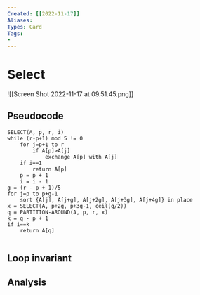 ```yaml
---
Created: [[2022-11-17]]
Aliases: 
Types: Card
Tags: 
- 
---
```

# Select
![[Screen Shot 2022-11-17 at 09.51.45.png]]

## Pseudocode
```Pseudocode
SELECT(A, p, r, i)
while (r-p+1) mod 5 != 0
	for j=p+1 to r
		if A[p]>A[j]
			exchange A[p] with A[j]
	if i==1
		return A[p]
	p = p + 1
	i = i - 1
g = (r - p + 1)/5
for j=p to p+g-1
	sort {A[j], A[j+g], A[j+2g], A[j+3g], A[j+4g]} in place
x = SELECT(A, p+2g, p+3g-1, ceil(g/2))
q = PARTITION-AROUND(A, p, r, x)
k = q - p + 1
if i==k
	return A[q]
	
```
## Loop invariant

## Analysis